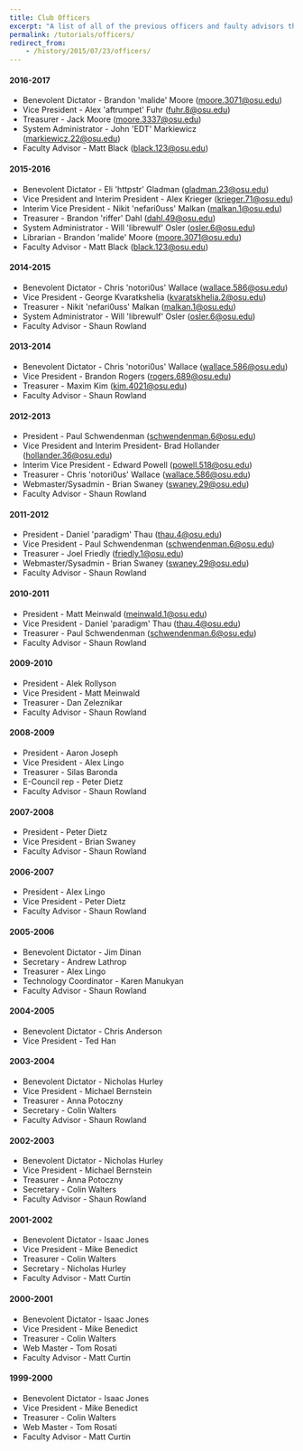 ```yaml
---
title: Club Officers
excerpt: "A list of all of the previous officers and faulty advisors that have served the Open Source Club"
permalink: /tutorials/officers/
redirect_from:
    - /history/2015/07/23/officers/
---
```


#### 2016-2017
* Benevolent Dictator - Brandon 'malide' Moore (moore.3071@osu.edu)
* Vice President - Alex 'aftrumpet' Fuhr (fuhr.8@osu.edu)
* Treasurer - Jack Moore (moore.3337@osu.edu)
* System Administrator - John 'EDT' Markiewicz (markiewicz.22@osu.edu)
* Faculty Advisor - Matt Black (black.123@osu.edu)

#### 2015-2016
* Benevolent Dictator - Eli 'httpstr' Gladman (gladman.23@osu.edu)
* Vice President and Interim President - Alex Krieger (krieger.71@osu.edu)
* Interim Vice President - Nikit 'nefari0uss' Malkan (malkan.1@osu.edu)
* Treasurer - Brandon 'riffer' Dahl (dahl.49@osu.edu)
* System Administrator - Will 'librewulf' Osler (osler.6@osu.edu)
* Librarian - Brandon 'malide' Moore (moore.3071@osu.edu)
* Faculty Advisor - Matt Black (black.123@osu.edu)

#### 2014-2015
* Benevolent Dictator - Chris 'notori0us' Wallace (wallace.586@osu.edu)
* Vice President - George Kvaratkshelia (kvaratskhelia.2@osu.edu)
* Treasurer - Nikit 'nefari0uss' Malkan (malkan.1@osu.edu)
* System Administrator - Will 'librewulf' Osler (osler.6@osu.edu)
* Faculty Advisor - Shaun Rowland

#### 2013-2014
* Benevolent Dictator - Chris 'notori0us' Wallace (wallace.586@osu.edu)
* Vice President - Brandon Rogers (rogers.689@osu.edu)
* Treasurer - Maxim Kim (kim.4021@osu.edu)
* Faculty Advisor - Shaun Rowland

#### 2012-2013
* President - Paul Schwendenman (schwendenman.6@osu.edu)
* Vice President and Interim President- Brad Hollander (hollander.36@osu.edu)
* Interim Vice President - Edward Powell (powell.518@osu.edu)
* Treasurer - Chris 'notori0us' Wallace (wallace.586@osu.edu)
* Webmaster/Sysadmin - Brian Swaney (swaney.29@osu.edu)
* Faculty Advisor - Shaun Rowland

#### 2011-2012
* President - Daniel 'paradigm' Thau (thau.4@osu.edu)
* Vice President - Paul Schwendenman (schwendenman.6@osu.edu)
* Treasurer - Joel Friedly (friedly.1@osu.edu)
* Webmaster/Sysadmin - Brian Swaney (swaney.29@osu.edu)
* Faculty Advisor - Shaun Rowland

#### 2010-2011
* President - Matt Meinwald (meinwald.1@osu.edu)
* Vice President - Daniel 'paradigm' Thau (thau.4@osu.edu)
* Treasurer - Paul Schwendenman (schwendenman.6@osu.edu)
* Faculty Advisor - Shaun Rowland

#### 2009-2010
* President - Alek Rollyson
* Vice President - Matt Meinwald
* Treasurer - Dan Zeleznikar
* Faculty Advisor - Shaun Rowland

#### 2008-2009
* President - Aaron Joseph
* Vice President - Alex Lingo
* Treasurer - Silas Baronda
* E-Council rep - Peter Dietz
* Faculty Advisor - Shaun Rowland

#### 2007-2008
* President - Peter Dietz
* Vice President - Brian Swaney
* Faculty Advisor - Shaun Rowland

#### 2006-2007
* President - Alex Lingo
* Vice President - Peter Dietz
* Faculty Advisor - Shaun Rowland

#### 2005-2006
* Benevolent Dictator - Jim Dinan
* Secretary - Andrew Lathrop
* Treasurer - Alex Lingo
* Technology Coordinator - Karen Manukyan
* Faculty Advisor - Shaun Rowland

#### 2004-2005
* Benevolent Dictator - Chris Anderson
* Vice President - Ted Han

#### 2003-2004
* Benevolent Dictator - Nicholas Hurley
* Vice President - Michael Bernstein
* Treasurer - Anna Potoczny
* Secretary - Colin Walters
* Faculty Advisor - Shaun Rowland

#### 2002-2003
* Benevolent Dictator - Nicholas Hurley
* Vice President - Michael Bernstein
* Treasurer - Anna Potoczny
* Secretary - Colin Walters
* Faculty Advisor - Shaun Rowland

#### 2001-2002
* Benevolent Dictator - Isaac Jones
* Vice President - Mike Benedict
* Treasurer - Colin Walters
* Secretary - Nicholas Hurley
* Faculty Advisor - Matt Curtin

#### 2000-2001
* Benevolent Dictator - Isaac Jones
* Vice President - Mike Benedict
* Treasurer - Colin Walters
* Web Master - Tom Rosati
* Faculty Advisor - Matt Curtin

#### 1999-2000
* Benevolent Dictator - Isaac Jones
* Vice President - Mike Benedict
* Treasurer - Colin Walters
* Web Master - Tom Rosati
* Faculty Advisor - Matt Curtin
